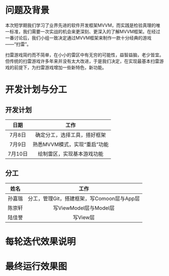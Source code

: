﻿
# 问题及背景

本次短学期我们学习了业界先进的软件开发框架MVVM，而实践是检验真理的唯一标准，我们需要一次实战的机会来更深刻、更深入的了解MVVM框架。在经过一番讨论后，我们小组一致决定通过MVVM框架来制作一款十分经典的游戏——“扫雷”。

扫雷游戏简约而不简单，在小小的雷区中有无穷的可能性，益智益脑，老少皆宜。但传统的扫雷游戏许多年来并没有太大改进，于是我们决定，在实现最基本扫雷游戏的前提下，为扫雷游戏增加一些新特色，新功能。

# 开发计划与分工

## 开发计划

|    日期     |         工作          |
|:-------------:|:--------------------:|
|    7月8日    | 确定分工，选择工具，搭好框架 |
|    7月9日    |     熟悉MVVM模式，实现“重启”功能     |
| 7月10日 | 绘制雷区，实现基本游戏功能 |

## 分工

|    姓名     |         工作          |
|:-------------:|:--------------------:|
|    孙嘉锴    | 分工，管理Git，搭建框架，写Comoon层与App层 |
|    陈崇轩    |     写ViewModel层与Model层     |
| 陆佳誉 | 写View层 |

# 每轮迭代效果说明

# 最终运行效果图

